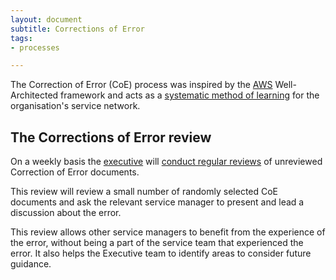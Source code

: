 ```yaml
---
layout: document
subtitle: Corrections of Error
tags:
- processes

---
```

The Correction of Error (CoE) process was inspired by the [AWS](https://wa.aws.amazon.com/wat.concept.coe.en.html) Well-Architected framework and acts as a [systematic method of learning](/doctrine#do-we-use-systematic-mechanisms-of-learning) for the organisation's service network.

## The Corrections of Error review

On a weekly basis the [executive](/executive) will [conduct regular reviews](/executive#review-correction-of-error-documents) of unreviewed Correction of Error documents.

This review will review a small number of randomly selected CoE documents and ask the relevant service manager to present and lead a discussion about the error.

This review allows other service managers to benefit from the experience of the error, without being a part of the service team that experienced the error. It also helps the Executive team to identify areas to consider future guidance.